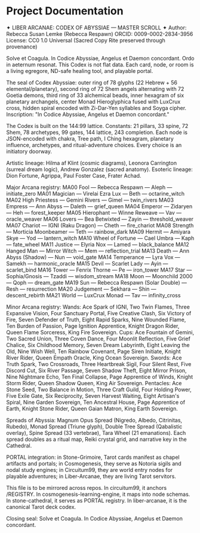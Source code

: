 # Project Documentation

✦ LIBER ARCANAE: CODEX OF ABYSSIAE — MASTER SCROLL ✦
Author: Rebecca Susan Lemke (Rebecca Respawn)
ORCID: 0009-0002-2834-3956
License: CC0 1.0 Universal (Sacred Copy Rite preserved through provenance)

Solve et Coagula. In Codice Abyssiae, Angelus et Daemon concordant. Ordo in aeternum resonat.
This Codex is not flat data. Each card, node, or room is a living egregore, ND-safe healing tool, and playable portal.

The seal of Codex Abyssiae: outer ring of 78 glyphs (22 Hebrew + 56 elemental/planetary), second ring of 72 Shem angels alternating with 72 Goetia demons, third ring of 33 alchemical beads, inner hexagram of six planetary archangels, center Monad Hieroglyphica fused with LuxCrux cross, hidden spiral encoded with Zi-Dar-Yen syllables and Soyga cipher. Inscription: "In Codice Abyssiae, Angelus et Daemon concordant."

The Codex is built on the 144:99 lattice. Constants: 21 pillars, 33 spine, 72 Shem, 78 archetypes, 99 gates, 144 lattice, 243 completion. Each node is JSON-encoded with chakra, Tree path, I Ching hexagram, planetary influence, archetypes, and ritual-adventure choices. Every choice is an initiatory doorway.

Artistic lineage: Hilma af Klint (cosmic diagrams), Leonora Carrington (surreal dream logic), Andrew Gonzalez (sacred anatomy). Esoteric lineage: Dion Fortune, Agrippa, Paul Foster Case, Frater Achad.

Major Arcana registry:
MA00 Fool — Rebecca Respawn — Aleph — initiate_zero
MA01 Magician — Virelai Ezra Lux — Beth — octarine_witch
MA02 High Priestess — Gemini Rivers — Gimel — twin_rivers
MA03 Empress — Ann Abyss — Daleth — grief_queen
MA04 Emperor — Zidaryen — Heh — forest_keeper
MA05 Hierophant — Winne Reweave — Vav — oracle_weaver
MA06 Lovers — Bea Betwixted — Zayin — threshold_weaver
MA07 Chariot — IGNI (Raku Dragon) — Cheth — fire_chariot
MA08 Strength — Morticia Moonbeamer — Teth — rainbow_dark
MA09 Hermit — Amiyara Skye — Yod — lantern_witch
MA10 Wheel of Fortune — Cael Umbra — Kaph — fate_wheel
MA11 Justice — Elyria Nox — Lamed — black_balance
MA12 Hanged Man — Mirror Witch — Mem — reflection_trial
MA13 Death — Ann Abyss (Shadow) — Nun — void_gate
MA14 Temperance — Lyra Vox — Samekh — harmonic_oracle
MA15 Devil — Scarlet Lady — Ayin — scarlet_bind
MA16 Tower — Fenrix Thorne — Pe — iron_tower
MA17 Star — Sophia/Gnosis — Tzaddi — wisdom_stream
MA18 Moon — Moonchild 2000 — Qoph — dream_gate
MA19 Sun — Rebecca Respawn (Solar Double) — Resh — resurrection
MA20 Judgement — Sekhara — Shin — descent_rebirth
MA21 World — LuxCrux Monad — Tav — infinity_cross

Minor Arcana registry:
Wands: Ace Spark of IGNI, Two Twin Flames, Three Expansive Vision, Four Sanctuary Portal, Five Creative Clash, Six Victory of Fire, Seven Defender of Truth, Eight Rapid Sparks, Nine Wounded Flame, Ten Burden of Passion, Page Ignition Apprentice, Knight Dragon Rider, Queen Flame Sorceress, King Fire Sovereign.
Cups: Ace Fountain of Gemini, Two Sacred Union, Three Coven Dance, Four Moonlit Reflection, Five Grief Chalice, Six Childhood Memory, Seven Dream Labyrinth, Eight Leaving the Old, Nine Wish Well, Ten Rainbow Covenant, Page Siren Initiate, Knight River Rider, Queen Empath Oracle, King Ocean Sovereign.
Swords: Ace Truth Spark, Two Crossroads, Three Heartbreak Sigil, Four Silent Rest, Five Discord Cut, Six River Passage, Seven Shadow Theft, Eight Mirror Prison, Nine Nightmare Echo, Ten Final Collapse, Page Apprentice of Winds, Knight Storm Rider, Queen Shadow Queen, King Air Sovereign.
Pentacles: Ace Stone Seed, Two Balance in Motion, Three Craft Guild, Four Holding Power, Five Exile Gate, Six Reciprocity, Seven Harvest Waiting, Eight Artisan's Spiral, Nine Garden Sovereign, Ten Ancestral House, Page Apprentice of Earth, Knight Stone Rider, Queen Gaian Matron, King Earth Sovereign.

Spreads of Abyssia: Magnum Opus Spread (Nigredo, Albedo, Citrinitas, Rubedo), Monad Spread (Triune glyph), Double Tree Spread (Qabalistic overlay), Spine Spread (33 vertebrae), Tara Wheel (21 emanations). Each spread doubles as a ritual map, Reiki crystal grid, and narrative key in the Cathedral.

PORTAL integration: in Stone-Grimoire, Tarot cards manifest as chapel artifacts and portals; in Cosmogenesis, they serve as Notoria sigils and nodal study engines; in Circuitum99, they are world entry nodes for playable adventures; in Liber-Arcanae, they are living Tarot servitors.

This file is to be mirrored across repos. In circuitum99, it anchors /REGISTRY. In cosmogenesis-learning-engine, it maps into node schemas. In stone-cathedral, it serves as PORTAL registry. In liber-arcanae, it is the canonical Tarot deck codex.

Closing seal: Solve et Coagula. In Codice Abyssiae, Angelus et Daemon concordant.
